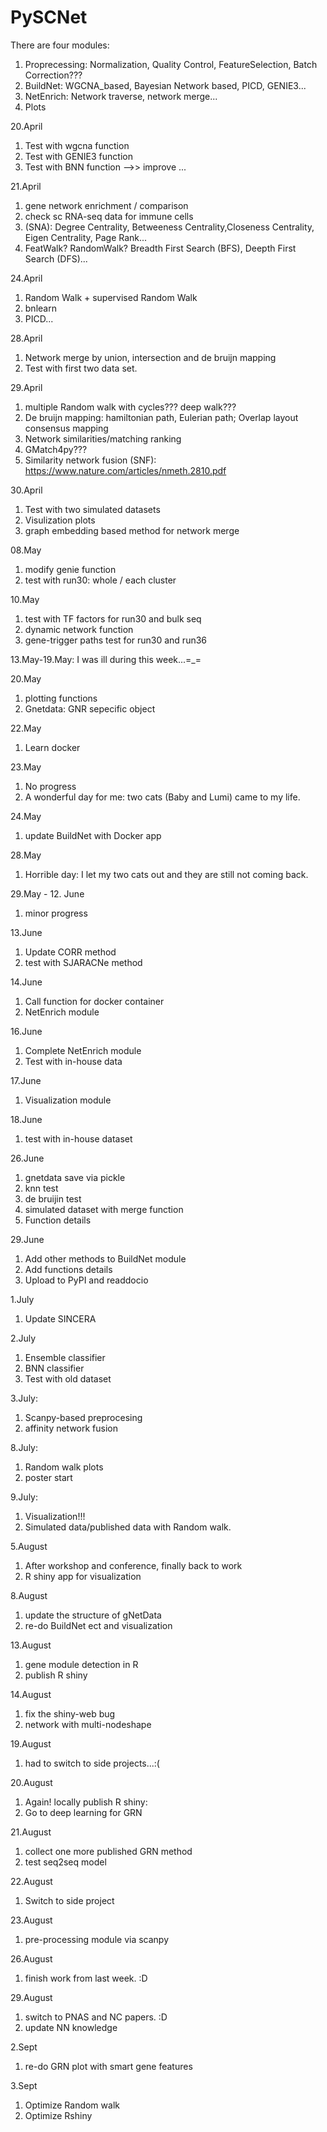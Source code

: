 # PySCNet
There are four modules:
1) Proprecessing: Normalization, Quality Control, FeatureSelection, Batch Correction???
2) BuildNet: WGCNA_based, Bayesian Network based, PICD, GENIE3...
3) NetEnrich: Network traverse, network merge...
4) Plots

20.April
1) Test with wgcna function
2) Test with GENIE3 function
3) Test with BNN function -->> improve
...

21.April
1) gene network enrichment / comparison
2) check sc RNA-seq data for immune cells
3) (SNA): Degree Centrality, Betweeness Centrality,Closeness Centrality, Eigen Centrality, Page Rank...
4) FeatWalk? RandomWalk? Breadth First Search (BFS), Deepth First Search (DFS)...

24.April
1) Random Walk + supervised Random Walk
2) bnlearn
3) PICD...

28.April
1) Network merge by union, intersection and de bruijn mapping
2) Test with first two data set.

29.April
1) multiple Random walk with cycles??? deep walk???
2) De bruijn mapping: hamiltonian path, Eulerian path; Overlap layout consensus mapping
3) Network similarities/matching ranking
4) GMatch4py???
5) Similarity network fusion (SNF): https://www.nature.com/articles/nmeth.2810.pdf

30.April
1) Test with two simulated datasets
2) Visulization plots
3) graph embedding based method for network merge

08.May
1) modify genie function
2) test with run30: whole / each cluster

10.May
1) test with TF factors for run30 and bulk seq
2) dynamic network function
3) gene-trigger paths test for run30 and run36

13.May-19.May: I was ill during this week...=_=

20.May
1) plotting functions
2) Gnetdata: GNR sepecific object

22.May
1) Learn docker

23.May
1) No progress
2) A wonderful day for me: two cats (Baby and Lumi) came to my life.

24.May
1) update BuildNet with Docker app

28.May
1) Horrible day: I let my two cats out and they are still not coming back.

29.May - 12. June
1) minor progress

13.June
1) Update CORR method
2) test with SJARACNe method

14.June
1) Call function for docker container
2) NetEnrich module

16.June
1) Complete NetEnrich module
2) Test with in-house data

17.June
1) Visualization module

18.June
1) test with in-house dataset

26.June
1) gnetdata save via pickle
2) knn test
3) de bruijin test
4) simulated dataset with merge function
5) Function details

29.June
1) Add other methods to BuildNet module
2) Add functions details
3) Upload to PyPI and readdocio

1.July
1) Update SINCERA

2.July
1) Ensemble classifier
2) BNN classifier
3) Test with old dataset

3.July:
1) Scanpy-based preprocesing
2) affinity network fusion

8.July:
1) Random walk plots
2) poster start

9.July:
1) Visualization!!!
2) Simulated data/published data with Random walk.

5.August
1) After workshop and conference, finally back to work
2) R shiny app for visualization

8.August
1) update the structure of gNetData
2) re-do BuildNet ect and visualization

13.August
1) gene module detection in R
2) publish R shiny

14.August
1) fix the shiny-web bug
2) network with multi-nodeshape

19.August
1) had to switch to side projects...:(

20.August
1) Again! locally publish R shiny:
2) Go to deep learning for GRN

21.August
1) collect one more published GRN method
2) test seq2seq model

22.August
1) Switch to side project

23.August
1) pre-processing module via scanpy

26.August
1) finish work from last week. :D

29.August
1) switch to PNAS and NC papers. :D
2) update NN knowledge

2.Sept
1) re-do GRN plot with smart gene features

3.Sept
1) Optimize Random walk
2) Optimize Rshiny


